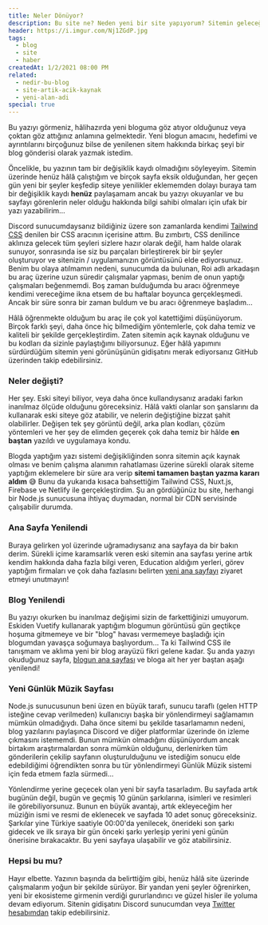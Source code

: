 ```yaml
---
title: Neler Dönüyor?
description: Bu site ne? Neden yeni bir site yapıyorum? Sitemin geleceği için ne gibi kararlar alacağım? Hepsini bu yazıda açıklıyorum!
header: https://i.imgur.com/Nj1ZGdP.jpg
tags:
  - blog
  - site
  - haber
createdAt: 1/2/2021 08:00 PM
related:
  - nedir-bu-blog
  - site-artik-acik-kaynak
  - yeni-alan-adi
special: true
---
```


Bu yazıyı görmeniz, hâlihazırda yeni bloguma göz atıyor olduğunuz veya çoktan göz attığınız anlamına gelmektedir. Yeni blogun amacını, hedefimi ve ayrıntılarını birçoğunuz bilse de yenilenen sitem hakkında birkaç şeyi bir blog gönderisi olarak yazmak istedim.

Öncelikle, bu yazının tam bir değişiklik kaydı olmadığını söyleyeyim. Sitemin üzerinde henüz hâlâ çalıştığım ve birçok sayfa eksik olduğundan, her geçen gün yeni bir şeyler keşfedip siteye yenilikler eklememden dolayı buraya tam bir değişiklik kaydı **henüz** paylaşamam ancak bu yazıyı okuyanlar ve bu sayfayı görenlerin neler olduğu hakkında bilgi sahibi olmaları için ufak bir yazı yazabilirim...

Discord sunucumdaysanız bildiğiniz üzere son zamanlarda kendimi [Tailwind CSS](https://tailwindcss.com) denilen bir CSS aracının içerisine attım. Bu zımbırtı, CSS denilince aklınıza gelecek tüm şeyleri sizlere hazır olarak değil, ham halde olarak sunuyor, sonrasında ise siz bu parçaları birleştirerek bir bir şeyler oluşturuyor ve sitenizin / uygulamanızın görüntüsünü elde ediyorsunuz. Benim bu olaya atılmamın nedeni, sunucumda da bulunan, Roi adlı arkadaşın bu araç üzerine uzun süredir çalışmalar yapması, benim de onun yaptığı çalışmaları beğenmemdi. Boş zaman bulduğumda bu aracı öğrenmeye kendimi vereceğime ikna etsem de bu haftalar boyunca gerçekleşmedi. Ancak bir süre sonra bir zaman buldum ve bu aracı öğrenmeye başladım...

Hâlâ öğrenmekte olduğum bu araç ile çok yol katettiğimi düşünüyorum. Birçok farklı şeyi, daha önce hiç bilmediğim yöntemlerle, çok daha temiz ve kaliteli bir şekilde gerçekleştirdim. Zaten sitemin açık kaynak olduğunu ve bu kodları da sizinle paylaştığımı biliyorsunuz. Eğer hâlâ yapımını sürdürdüğüm sitemin yeni görünüşünün gidişatını merak ediyorsanız GitHub üzerinden takip edebilirsiniz.

### Neler değişti?

Her şey. Eski siteyi biliyor, veya daha önce kullandıysanız aradaki farkın inanılmaz ölçüde olduğunu göreceksiniz. Hâlâ vakti olanlar son şanslarını da kullanarak eski siteye göz atabilir, ve nelerin değiştiğine bizzat şahit olabilirler. Değişen tek şey görüntü değil, arka plan kodları, çözüm yöntemleri ve her şey de elimden geçerek çok daha temiz bir hâlde **en baştan** yazıldı ve uygulamaya kondu.

Blogda yaptığım yazı sistemi değişikliğinden sonra sitemin açık kaynak olması ve benim çalışma alanımın rahatlaması üzerine sürekli olarak siteme yaptığım eklemelere bir süre ara verip **sitemi tamamen baştan yazma kararı aldım** 😅 Bunu da yukarıda kısaca bahsettiğim Tailwind CSS, Nuxt.js, Firebase ve Netlify ile gerçekleştirdim. Şu an gördüğünüz bu site, herhangi bir Node.js sunucusuna ihtiyaç duymadan, normal bir CDN servisinde çalışabilir durumda.

### Ana Sayfa Yenilendi

Buraya gelirken yol üzerinde uğramadıysanız ana sayfaya da bir bakın derim. Sürekli içime karamsarlık veren eski sitemin ana sayfası yerine artık kendim hakkında daha fazla bilgi veren, Education aldığım yerleri, görev yaptığım firmaları ve çok daha fazlasını belirten [yeni ana sayfayı](/) ziyaret etmeyi unutmayın!

### Blog Yenilendi

Bu yazıyı okurken bu inanılmaz değişimi sizin de farkettiğinizi umuyorum. Eskiden Vuetify kullanarak yaptığım blogumun görüntüsü gün geçtikçe hoşuma gitmemeye ve bir "blog" havası vermemeye başladığı için blogumdan yavaşça soğumaya başlıyordum... Ta ki Tailwind CSS ile tanışmam ve aklıma yeni bir blog arayüzü fikri gelene kadar. Şu anda yazıyı okuduğunuz sayfa, [blogun ana sayfası](/blog) ve bloga ait her yer baştan aşağı yenilendi!

### Yeni Günlük Müzik Sayfası

Node.js sunucusunun beni üzen en büyük tarafı, sunucu taraflı (gelen HTTP isteğine cevap verilmeden) kullanıcıyı başka bir yönlendirmeyi sağlamamın mümkün olmadığıydı. Daha önce sitemi bu şekilde tasarlamamın nedeni, blog yazılarını paylaşınca Discord ve diğer platformlar üzerinde ön izleme çıkmasını istememdi. Bunun mümkün olmadığını düşünüyordum ancak birtakım araştırmalardan sonra mümkün olduğunu, derlenirken tüm gönderilerin çekilip sayfanın oluşturulduğunu ve istediğim sonucu elde edebildiğimi öğrendikten sonra bu tür yönlendirmeyi Günlük Müzik sistemi için feda etmem fazla sürmedi...

Yönlendirme yerine geçecek olan yeni bir sayfa tasarladım. Bu sayfada artık bugünün değil, bugün ve geçmiş 10 günün şarkılarına, isimleri ve resimleri ile görebiliyorsunuz. Bunun en büyük avantajı, artık ekleyeceğim her müziğin ismi ve resmi de eklenecek ve sayfada 10 adet sonuç göreceksiniz. Şarkılar yine Türkiye saatiyle 00:00'da yenilecek, önerideki son şarkı gidecek ve ilk sıraya bir gün önceki şarkı yerleşip yerini yeni günün önerisine bırakacaktır. Bu yeni sayfaya ulaşabilir ve göz atabilirsiniz.

### Hepsi bu mu?

Hayır elbette. Yazının başında da belirttiğim gibi, henüz hâlâ site üzerinde çalışmalarım yoğun bir şekilde sürüyor. Bir yandan yeni şeyler öğrenirken, yeni bir ekosisteme girmenin verdiği gururlandırıcı ve güzel hisler ile yoluma devam ediyorum. Sitenin gidişatını Discord sunucumdan veya [Twitter hesabımdan](https://twitter.com/eggsydev) takip edebilirsiniz.

